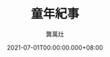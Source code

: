 ---
issue: 435
title: 童年紀事
author: 龔萬灶
language: 四縣
date: 2021-07-01T00:00:00.000+08:00
topic: 懷舊
difficulty: 2
wikidata: Q131449240
wikidata_link: https://www.wikidata.org/wiki/Q131449240
---